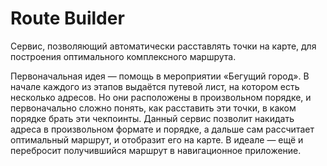 # Route Builder

Сервис, позволяющий автоматически расставлять точки на карте, для построения оптимального комплексного маршрута.

Первоначальная идея — помощь в мероприятии «Бегущий город». В начале каждого из этапов выдаётся путевой лист, на котором есть несколько адресов. Но они расположены в произвольном порядке, и первоначально сложно понять, как расставить эти точки, в каком порядке брать эти чекпоинты. Данный сервис позволит накидать адреса в произвольном формате и порядке, а дальше сам рассчитает оптимальный маршрут, и отобразит его на карте. В идеале — ещё и перебросит получившийся маршрут в навигационное приложение.